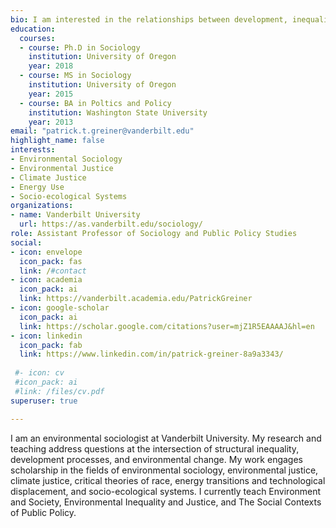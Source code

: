 ```yaml
---
bio: I am interested in the relationships between development, inequality, and environmental change.
education:
  courses:
  - course: Ph.D in Sociology
    institution: University of Oregon
    year: 2018
  - course: MS in Sociology
    institution: University of Oregon
    year: 2015
  - course: BA in Poltics and Policy
    institution: Washington State University
    year: 2013
email: "patrick.t.greiner@vanderbilt.edu"
highlight_name: false
interests:
- Environmental Sociology
- Environmental Justice
- Climate Justice
- Energy Use
- Socio-ecological Systems
organizations:
- name: Vanderbilt University
  url: https://as.vanderbilt.edu/sociology/
role: Assistant Professor of Sociology and Public Policy Studies
social:
- icon: envelope
  icon_pack: fas
  link: /#contact
- icon: academia
  icon_pack: ai
  link: https://vanderbilt.academia.edu/PatrickGreiner
- icon: google-scholar
  icon_pack: ai
  link: https://scholar.google.com/citations?user=mjZ1R5EAAAAJ&hl=en
- icon: linkedin
  icon_pack: fab
  link: https://www.linkedin.com/in/patrick-greiner-8a9a3343/
  
 #- icon: cv
 #icon_pack: ai
 #link: /files/cv.pdf
superuser: true

---
```


I am an environmental sociologist at Vanderbilt University. My research and teaching address questions at the intersection of structural inequality, development processes, and environmental change. My work engages scholarship in the fields of environmental sociology, environmental justice, climate justice, critical theories of race, energy transitions and technological displacement, and socio-ecological systems. I currently teach Environment and Society, Environmental Inequality and Justice, and The Social Contexts of Public Policy.
